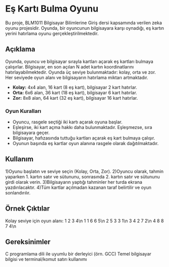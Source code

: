 # Eş Kartı Bulma Oyunu

Bu proje, BLM1011 Bilgisayar Bilimlerine Giriş dersi kapsamında verilen zeka oyunu projesidir. Oyunda, bir oyuncunun bilgisayara karşı oynadığı, eş kartın yerini hatırlama oyunu gerçekleştirilmektedir.

## Açıklama

Oyunda, oyuncu ve bilgisayar sırayla kartları açarak eş kartları bulmaya çalışırlar. Bilgisayar, en son açılan N adet kartın koordinatlarını hatırlayabilmektedir. Oyunda üç seviye bulunmaktadır: kolay, orta ve zor. Her seviyede oyun alanı ve bilgisayarın hatırlama miktarı artmaktadır.

- **Kolay:** 4x4 alan, 16 kart (8 eş kart), bilgisayar 2 kart hatırlar.
- **Orta:** 6x6 alan, 36 kart (18 eş kart), bilgisayar 6 kart hatırlar.
- **Zor:** 8x8 alan, 64 kart (32 eş kart), bilgisayar 16 kart hatırlar.

### Oyun Kuralları

- Oyuncu, rasgele seçtiği iki kartı açarak oyuna başlar.
- Eşleşirse, iki kart açma hakkı daha bulunmaktadır. Eşleşmezse, sıra bilgisayara geçer.
- Bilgisayar, hafızasında tuttuğu kartları açarak eş kart bulmaya çalışır.
- Oyunun başında eş kartlar oyun alanına rasgele olarak dağıtılmaktadır.
## Kullanım
1)Oyunu başlatın ve seviye seçin (Kolay, Orta, Zor).
2)Oyuncu olarak, tahmin yaparken 1. kartın satır ve sütununu, sonrasında 2. kartın satır ve sütununu girdi olarak verin.
3)Bilgisayarın yaptığı tahminler her turda ekrana yazdırılacaktır.
4)Tüm kartlar açılmadan kazanan taraf belirtilir ve oyun sonlandırılır.

## Örnek Çıktılar
Kolay seviye için oyun alanı:
1 2 3 4\n
1 1 6 6 5\n
2 5 3 3 1\n
3 4 2 7 2\n
4 8 8 7 4\n
## Gereksinimler
C programlama dili ile uyumlu bir derleyici (örn. GCC)
Temel bilgisayar bilgisi ve terminal/komut satırı kullanımı
